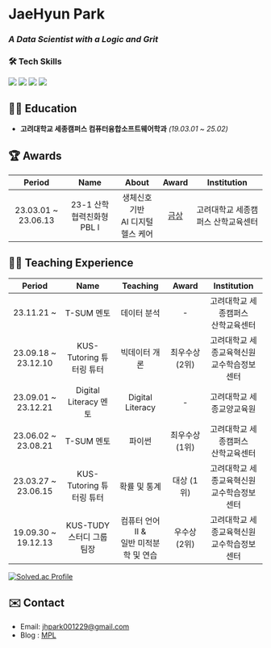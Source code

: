 # JaeHyun Park 

### *A Data Scientist with a Logic and Grit*



<h3> 🛠 Tech Skills</h3>
<div>
<img src="https://img.shields.io/badge/python-3776AB?style=for-the-badge&logo=python&logoColor=white">  
<img src="https://img.shields.io/badge/r-276DC3?style=for-the-badge&logo=r&logoColor=white">   
  
<img src="https://img.shields.io/badge/mysql-4479A1?style=for-the-badge&logo=mysql&logoColor=white"> 
<img src="https://img.shields.io/badge/oracle-F80000?style=for-the-badge&logo=oracle&logoColor=white"> 
</div>


## 🧑‍🎓 Education
- **고려대학교 세종캠퍼스 컴퓨터융합소프트웨어학과** *(19.03.01 ~ 25.02)*

## 🏆 Awards
| Period | Name | About | Award | Institution |
|:---:|:---:|:---:|:---:|:---:|
| 23.03.01 ~ 23.06.13 | 23-1 산학협력친화형 PBL l | 생체신호 기반 </br> AI 디지털 헬스 케어  | [금상](https://ioec.korea.ac.kr/) | 고려대학교 세종캠퍼스 산학교육센터 |


## 🧑‍🏫 Teaching Experience
| Period | Name | Teaching | Award | Institution |
|:---:|:---:|:---:|:---:|:---:|
| 23.11.21 ~  | T-SUM 멘토 | 데이터 분석 | - | 고려대학교 세종캠퍼스 </br> 산학교육센터 |
| 23.09.18 ~ 23.12.10 | KUS-Tutoring 튜터링 튜터 | 빅데이터 개론 | 최우수상 (2위) | 고려대학교 세종교육혁신원 </br> 교수학습정보센터 |
| 23.09.01 ~ 23.12.21 | Digital Literacy 멘토 | Digital Literacy | - | 고려대학교 세종교양교육원 |
| 23.06.02 ~ 23.08.21 | T-SUM 멘토 | 파이썬 | 최우수상 (1위) | 고려대학교 세종캠퍼스 </br> 산학교육센터 |
| 23.03.27 ~ 23.06.15 | KUS-Tutoring 튜터링 튜터| 확률 및 통계 | 대상 (1위) | 고려대학교 세종교육혁신원 </br> 교수학습정보센터 |
| 19.09.30 ~ 19.12.13 | KUS-TUDY 스터디 그룹 팀장| 컴퓨터 언어 II & </br> 일반 미적분학 및 연습 | 우수상 (2위) | 고려대학교 세종교육혁신원 </br> 교수학습정보센터 |


[![Solved.ac Profile](http://mazassumnida.wtf/api/v2/generate_badge?boj=piesun)](https://solved.ac/piesun/)

## ✉️ Contact
- Email: jhpark001229@gmail.com
- Blog : [MPL](https://blog.naver.com/jhpark0012)
